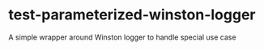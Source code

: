 # test-parameterized-winston-logger
A simple wrapper around Winston logger to handle special use case 
